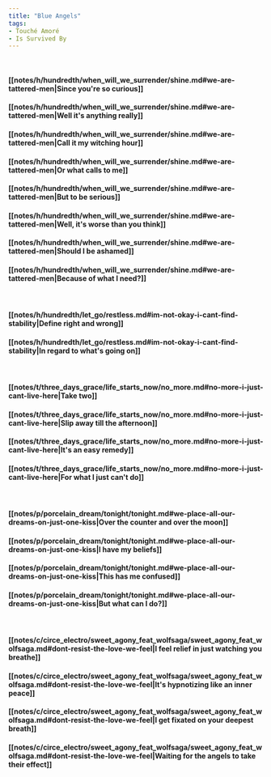 ```yaml
---
title: "Blue Angels"
tags:
- Touché Amoré
- Is Survived By
---
```

&nbsp;
#### [[notes/h/hundredth/when_will_we_surrender/shine.md#we-are-tattered-men|Since you're so curious]]
#### [[notes/h/hundredth/when_will_we_surrender/shine.md#we-are-tattered-men|Well it's anything really]]
#### [[notes/h/hundredth/when_will_we_surrender/shine.md#we-are-tattered-men|Call it my witching hour]]
#### [[notes/h/hundredth/when_will_we_surrender/shine.md#we-are-tattered-men|Or what calls to me]]
#### [[notes/h/hundredth/when_will_we_surrender/shine.md#we-are-tattered-men|But to be serious]]
#### [[notes/h/hundredth/when_will_we_surrender/shine.md#we-are-tattered-men|Well, it's worse than you think]]
#### [[notes/h/hundredth/when_will_we_surrender/shine.md#we-are-tattered-men|Should I be ashamed]]
#### [[notes/h/hundredth/when_will_we_surrender/shine.md#we-are-tattered-men|Because of what I need?]]
&nbsp;
#### [[notes/h/hundredth/let_go/restless.md#im-not-okay-i-cant-find-stability|Define right and wrong]]
#### [[notes/h/hundredth/let_go/restless.md#im-not-okay-i-cant-find-stability|In regard to what's going on]]
&nbsp;
#### [[notes/t/three_days_grace/life_starts_now/no_more.md#no-more-i-just-cant-live-here|Take two]]
#### [[notes/t/three_days_grace/life_starts_now/no_more.md#no-more-i-just-cant-live-here|Slip away till the afternoon]]
#### [[notes/t/three_days_grace/life_starts_now/no_more.md#no-more-i-just-cant-live-here|It's an easy remedy]]
#### [[notes/t/three_days_grace/life_starts_now/no_more.md#no-more-i-just-cant-live-here|For what I just can't do]]
&nbsp;
#### [[notes/p/porcelain_dream/tonight/tonight.md#we-place-all-our-dreams-on-just-one-kiss|Over the counter and over the moon]]
#### [[notes/p/porcelain_dream/tonight/tonight.md#we-place-all-our-dreams-on-just-one-kiss|I have my beliefs]]
#### [[notes/p/porcelain_dream/tonight/tonight.md#we-place-all-our-dreams-on-just-one-kiss|This has me confused]]
#### [[notes/p/porcelain_dream/tonight/tonight.md#we-place-all-our-dreams-on-just-one-kiss|But what can I do?]]
&nbsp;
#### [[notes/c/circe_electro/sweet_agony_feat_wolfsaga/sweet_agony_feat_wolfsaga.md#dont-resist-the-love-we-feel|I feel relief in just watching you breathe]]
#### [[notes/c/circe_electro/sweet_agony_feat_wolfsaga/sweet_agony_feat_wolfsaga.md#dont-resist-the-love-we-feel|It's hypnotizing like an inner peace]]
#### [[notes/c/circe_electro/sweet_agony_feat_wolfsaga/sweet_agony_feat_wolfsaga.md#dont-resist-the-love-we-feel|I get fixated on your deepest breath]]
#### [[notes/c/circe_electro/sweet_agony_feat_wolfsaga/sweet_agony_feat_wolfsaga.md#dont-resist-the-love-we-feel|Waiting for the angels to take their effect]]
